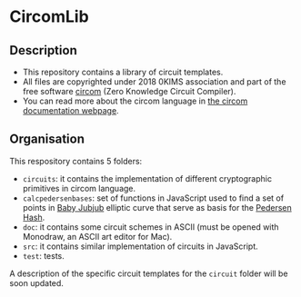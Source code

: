 # CircomLib

## Description

- This repository contains a library of circuit templates.
- All files are copyrighted under 2018 0KIMS association and part of the free software [circom](https://github.com/iden3/circom) (Zero Knowledge Circuit Compiler).
- You can read more about the circom language in [the circom documentation webpage](https://docs.circom.io/).

## Organisation

This respository contains 5 folders:

- `circuits`: it contains the implementation of different cryptographic primitives in circom language.
- `calcpedersenbases`: set of functions in JavaScript used to find a set of points in [Baby Jubjub](https://github.com/barryWhiteHat/baby_jubjub) elliptic curve that serve as basis for the [Pedersen Hash](https://github.com/zcash/zcash/issues/2234).
- `doc`: it contains some circuit schemes in ASCII (must be opened with Monodraw, an ASCII art editor for Mac).
- `src`: it contains similar implementation of circuits in JavaScript.
- `test`: tests.

A description of the specific circuit templates for the `circuit` folder will be soon updated.
